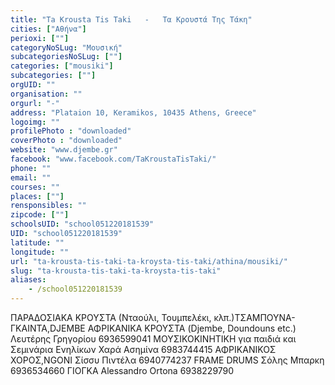 ```yaml
---
title: "Ta Krousta Tis Taki   -   Τα Κρουστά Της Τάκη"
cities: ["Αθήνα"]
perioxi: [""]
categoryNoSLug: "Μουσική"
subcategoriesNoSLug: [""]
categories: ["mousiki"]
subcategories: [""]
orgUID: ""
organisation: ""
orgurl: "-"
address: "Plataion 10, Keramikos, 10435 Athens, Greece"
logoimg: ""
profilePhoto : "downloaded"
coverPhoto : "downloaded"
website: "www.djembe.gr"
facebook: "www.facebook.com/TaKroustaTisTaki/"
phone: ""
email: ""
courses: ""
places: [""]
rensponsibles: ""
zipcode: [""]
schoolsUID: "school051220181539"
UID: "school051220181539"
latitude: ""
longitude: ""
url: "ta-krousta-tis-taki-ta-kroysta-tis-taki/athina/mousiki/"
slug: "ta-krousta-tis-taki-ta-kroysta-tis-taki"
aliases:
    - /school051220181539
---
```





ΠΑΡΑΔΟΣΙΑΚΑ ΚΡΟΥΣΤΑ (Νταούλι, Τουμπελέκι, κλπ.)ΤΣΑΜΠΟΥΝΑ-ΓΚΑΙΝΤΑ,DJEMBE ΑΦΡΙΚΑΝΙΚΑ ΚΡΟΥΣΤΑ (Djembe, Doundouns etc.) Λευτέρης Γρηγορίου 6936599041 ΜΟΥΣΙΚΟΚΙΝΗΤΙΚΗ για παιδιά και Σεμινάρια Ενηλίκων Χαρά Ασημίνα 6983744415 ΑΦΡΙΚΑΝΙΚΟΣ ΧΟΡΟΣ,NGONI Σίσσυ Πιντέλα 6940774237 FRAME DRUMS Σόλης Μπαρκη 6936534660 ΓΙΟΓΚΑ Alessandro Ortona 6938229790